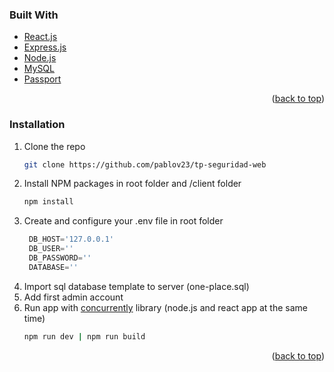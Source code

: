 ### Built With

* [React.js](https://reactjs.org/)
* [Express.js](https://expressjs.com/)
* [Node.js](https://nodejs.org/en/)
* [MySQL](https://www.mysql.com/)
* [Passport](https://www.npmjs.com/package/passport)

<p align="right">(<a href="#top">back to top</a>)</p>



<!-- GETTING STARTED -->
### Installation

1. Clone the repo
   ```sh
   git clone https://github.com/pablov23/tp-seguridad-web
   ```
2. Install NPM packages in root folder and /client folder
   ```sh
   npm install
   ```
3. Create and configure your .env file in root folder
   ```js
    DB_HOST='127.0.0.1'
    DB_USER=''
    DB_PASSWORD=''
    DATABASE=''
   ```
4. Import sql database template to server (one-place.sql)
5. Add first admin account
6. Run app with <a href="https://www.npmjs.com/package/concurrently">concurrently</a> library (node.js and react app at the same time)
   ```sh
   npm run dev | npm run build
   ```
<p align="right">(<a href="#top">back to top</a>)</p>

